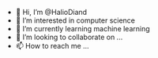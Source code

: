 - 👋 Hi, I’m @HalioDiand
- 👀 I’m interested in computer science
- 🌱 I’m currently learning machine learning
- 💞️ I’m looking to collaborate on ...
- 📫 How to reach me ...

<!---
HalioDiand/HalioDiand is a ✨ special ✨ repository because its `README.md` (this file) appears on your GitHub profile.
You can click the Preview link to take a look at your changes.
--->
